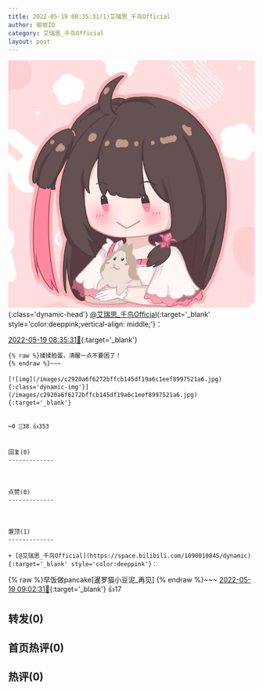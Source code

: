 ```yaml
---
title: 2022-05-19 08:35:31(1)艾瑞思_千鸟Official
author: 御坂IO
category: 艾瑞思_千鸟Official
layout: post
---
```


![img](/images/7e08840c56f251de28bdf766b647bd5fe9a5d50a.jpg){:class='dynamic-head'}
[@艾瑞思_千鸟Official](https://space.bilibili.com/1090010845/dynamic){:target='_blank' style='color:deeppink;vertical-align: middle;'}：

[2022-05-19 08:35:31🔗](https://t.bilibili.com/661777713598562344){:target='_blank'}

~~~
{% raw %}揉揉脸蛋，清醒一点不要困了！
{% endraw %}~~~

[![img](/images/c2920a6f6272bffcb145df19a6c1eef8997521a6.jpg){:class='dynamic-img'}](/images/c2920a6f6272bffcb145df19a6c1eef8997521a6.jpg){:target='_blank'}


↪️0 💬38 👍353


回复(0)
-------------



点赞(0)
-------------



置顶(1)
-------------

+ [@艾瑞思_千鸟Official](https://space.bilibili.com/1090010845/dynamic){:target='_blank' style='color:deeppink'}：
~~~
{% raw %}早饭做pancake[暹罗猫小豆泥_再见]
{% endraw %}~~~
[2022-05-19 09:02:31🔗](https://t.bilibili.com/661777713598562344#reply113513558160){:target='_blank'} 👍17


转发(0)
-------------



首页热评(0)
-------------



热评(0)
-------------



